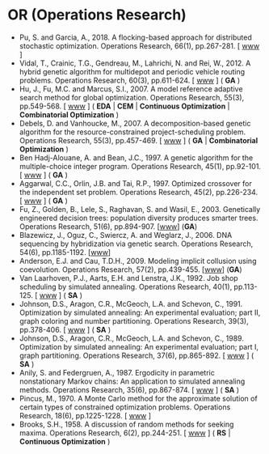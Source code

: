 # OR (Operations Research)

* Pu, S. and Garcia, A., 2018. A flocking-based approach for distributed stochastic optimization. Operations Research, 66(1), pp.267-281. [ [www](https://pubsonline.informs.org/doi/abs/10.1287/opre.2017.1666) ]
* Vidal, T., Crainic, T.G., Gendreau, M., Lahrichi, N. and Rei, W., 2012. A hybrid genetic algorithm for multidepot and periodic vehicle routing problems. Operations Research, 60(3), pp.611-624. [ [www](https://pubsonline.informs.org/doi/abs/10.1287/opre.1120.1048) ] ( **GA** )
* Hu, J., Fu, M.C. and Marcus, S.I., 2007. A model reference adaptive search method for global optimization. Operations Research, 55(3), pp.549-568. [ [www](https://pubsonline.informs.org/doi/abs/10.1287/opre.1060.0367) ] ( **EDA** | **CEM** | **Continuous Optimization** | **Combinatorial Optimization** )
* Debels, D. and Vanhoucke, M., 2007. A decomposition-based genetic algorithm for the resource-constrained project-scheduling problem. Operations Research, 55(3), pp.457-469. [ [www](https://pubsonline.informs.org/doi/abs/10.1287/opre.1060.0358) ] ( **GA** | **Combinatorial Optimization** )
* Ben Hadj-Alouane, A. and Bean, J.C., 1997. A genetic algorithm for the multiple-choice integer program. Operations Research, 45(1), pp.92-101. [ [www](https://pubsonline.informs.org/doi/abs/10.1287/opre.45.1.92) ] ( **GA** )
* Aggarwal, C.C., Orlin, J.B. and Tai, R.P., 1997. Optimized crossover for the independent set problem. Operations Research, 45(2), pp.226-234. [ [www](https://pubsonline.informs.org/doi/abs/10.1287/opre.45.2.226) ] ( **GA** )
* Fu, Z., Golden, B., Lele, S., Raghavan, S. and Wasil, E., 2003. Genetically engineered decision trees: population diversity produces smarter trees. Operations Research, 51(6), pp.894-907. [[www](https://pubsonline.informs.org/doi/10.1287/opre.51.6.894.24919)] (**GA**)
* Blazewicz, J., Oguz, C., Swiercz, A. and Weglarz, J., 2006. DNA sequencing by hybridization via genetic search. Operations Research, 54(6), pp.1185-1192. [[www](https://pubsonline.informs.org/doi/10.1287/opre.1060.0324)]
* Anderson, E.J. and Cau, T.D.H., 2009. Modeling implicit collusion using coevolution. Operations Research, 57(2), pp.439-455. [[www](https://pubsonline.informs.org/doi/10.1287/opre.1080.0631)] (**GA**)
* Van Laarhoven, P.J., Aarts, E.H. and Lenstra, J.K., 1992. Job shop scheduling by simulated annealing. Operations Research, 40(1), pp.113-125. [ [www](https://pubsonline.informs.org/doi/abs/10.1287/opre.40.1.113) ] ( **SA** )
* Johnson, D.S., Aragon, C.R., McGeoch, L.A. and Schevon, C., 1991. Optimization by simulated annealing: An experimental evaluation; part II, graph coloring and number partitioning. Operations Research, 39(3), pp.378-406. [ [www](https://pubsonline.informs.org/doi/abs/10.1287/opre.39.3.378) ] ( **SA** )
* Johnson, D.S., Aragon, C.R., McGeoch, L.A. and Schevon, C., 1989. Optimization by simulated annealing: An experimental evaluation; part I, graph partitioning. Operations Research, 37(6), pp.865-892. [ [www](https://pubsonline.informs.org/doi/abs/10.1287/opre.37.6.865) ] ( **SA** )
* Anily, S. and Federgruen, A., 1987. Ergodicity in parametric nonstationary Markov chains: An application to simulated annealing methods. Operations Research, 35(6), pp.867-874. [ [www](https://pubsonline.informs.org/doi/abs/10.1287/opre.35.6.867) ] ( **SA** )
* Pincus, M., 1970. A Monte Carlo method for the approximate solution of certain types of constrained optimization problems. Operations Research, 18(6), pp.1225-1228. [ [www](https://pubsonline.informs.org/doi/abs/10.1287/opre.18.6.1225) ]
* Brooks, S.H., 1958. A discussion of random methods for seeking maxima. Operations Research, 6(2), pp.244-251. [ [www](https://pubsonline.informs.org/doi/abs/10.1287/opre.6.2.244) ] ( **RS** | **Continuous Optimization** )

